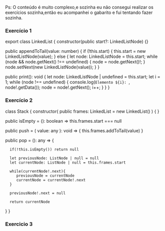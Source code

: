 Ps: O conteúdo é muito complexo,e sozinha eu não consegui realizar os exercícios sozinha,então eu acompanhei o gabarito e fui tentando fazer sozinha.

### Exercício 1
export class LinkedList {
  constructor(public start?: LinkedListNode) {}

  public appendToTail(value: number) {
    if (!this.start) {
      this.start = new LinkedListNode(value);
    } else {
      let node: LinkedListNode = this.start;
      while (node && node.getNext() !== undefined) {
        node = node.getNext()!;
      }
      node.setNext(new LinkedListNode(value));
    }
  }

  public print(): void {
    let node: LinkedListNode | undefined = this.start;
    let i = 1;
    while (node !== undefined) {
      console.log(`Elemento ${i}: `, node!.getData());
      node = node!.getNext();
      i++;
    }
  }
}

### Exercício 2
class Stack {
   constructor(
      public frames: LinkedList = new LinkedList()
   ) { }

   public isEmpty = (): boolean => this.frames.start === null

   public push = (
      value: any
   ): void => {
      this.frames.addToTail(value)
   }

   public pop = (): any => {
      
      if(!this.isEmpty()) return null

      let previousNode: ListNode | null = null
      let currentNode: ListNode | null = this.frames.start

      while(currentNode!.next){
         previousNode = currentNode
         currentNode = currentNode!.next 
      }

      previousNode!.next = null

      return currentNode

   }
}


### Exercicio 3